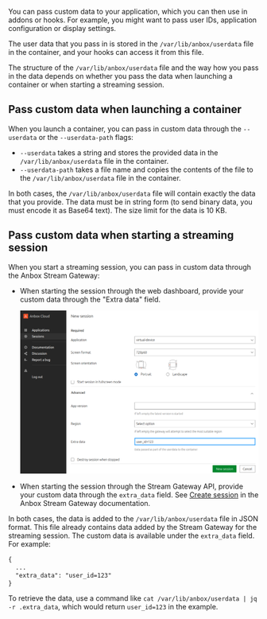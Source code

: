 You can pass custom data to your application, which you can then use in addons or hooks. For example, you might want to pass user IDs, application configuration or display settings.

The user data that you pass in is stored in the `/var/lib/anbox/userdata` file in the container, and your hooks can access it from this file.

The structure of the `/var/lib/anbox/userdata` file and the way how you pass in the data depends on whether you pass the data when launching a container or when starting a streaming session.

## Pass custom data when launching a container

When you launch a container, you can pass in custom data through the `--userdata` or the `--userdata-path` flags:

* `--userdata` takes a string and stores the provided data in the `/var/lib/anbox/userdata` file in the container.
* `--userdata-path` takes a file name and copies the contents of the file to the `/var/lib/anbox/userdata` file in the container.

In both cases, the `/var/lib/anbox/userdata` file will contain exactly the data that you provide. The data must be in string form (to send binary data, you must encode it as Base64 text). The size limit for the data is 10 KB.

## Pass custom data when starting a streaming session

When you start a streaming session, you can pass in custom data through the Anbox Stream Gateway:

* When starting the session through the web dashboard, provide your custom data through the "Extra data" field.

  ![Specify extra data in the web dashboard](../../images/manage_applications_extra-data.png)

* When starting the session through the Stream Gateway API, provide your custom data through the `extra_data` field. See [Create session](https://anbox-cloud.github.io/latest/anbox-stream-gateway/#/session/handle-new-session) in the Anbox Stream Gateway documentation.

In both cases, the data is added to the `/var/lib/anbox/userdata` file in JSON format. This file already contains data added by the Stream Gateway for the streaming session. The custom data is available under the `extra_data` field. For example:

```
{
  ...
  "extra_data": "user_id=123"
}
```

To retrieve the data, use a command like `cat /var/lib/anbox/userdata | jq -r .extra_data`, which would return `user_id=123` in the example.

